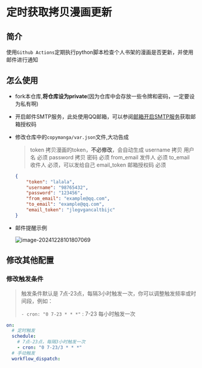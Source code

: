 # 定时获取拷贝漫画更新

## 简介

使用`Github Actions`定期执行python脚本检查个人书架的漫画是否更新，并使用邮件进行通知

## 怎么使用

- fork本仓库,**将仓库设为private**(因为仓库中会存放一些令牌和密码，一定要设为私有啊)

- 开启邮件SMTP服务，此处使用QQ邮箱，可以参阅[邮箱开启SMTP服务](https://clb.pages.dev/2024/12/27/开启SMTP服务/)获取邮箱授权码

- 修改仓库中的`copymanga/var.json`文件,大功告成

  > token	   拷贝漫画的token，**不必修改**，会自动生成
  > username	拷贝 用户名 	必须
  > password	拷贝 密码   	必须
  > from_email      发件人	      必须
  > to_email	收件人	      必须，可以发给自己
  > email_token     邮箱授权码	   必须
  
  ```json
  {
      "token": "lalala",
      "username": "98765432",
      "password": "123456",   			
      "from_email": "example@qq.com",		
      "to_email": "example@qq.com",		
      "email_token": "jlegvgancaltbijc"
  }
  ```
  
- 邮件提醒示例

  ![image-20241228101807069](https://s2.loli.net/2024/12/28/QAyn9otF82c3zfO.png)

## 修改其他配置

### 修改触发条件

> 触发条件默认是 7点-23点，每隔3小时触发一次，你可以调整触发频率或时间段，例如：
>
> `- cron: "0 7-23 * * *"` : 7-23 每小时触发一次

```yml
on:
  # 定时触发
  schedule:
    # 7点-23点，每隔3小时触发一次
    - cron: "0 7-23/3 * * *"
  # 手动触发
  workflow_dispatch:
```